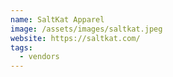 ```yaml
---
name: SaltKat Apparel
image: /assets/images/saltkat.jpeg
website: https://saltkat.com/
tags:
  - vendors
---
```

